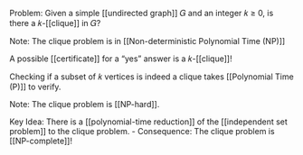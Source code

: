 Problem: Given a simple [[undirected graph]] 𝐺 and an integer 𝑘 ≥ 0, is there a 𝑘-[[clique]] in 𝐺?

Note: The clique problem is in [[Non-deterministic Polynomial Time (NP)]]

A possible [[certificate]] for a “yes” answer is a 𝑘-[[clique]]! 

Checking if a subset of 𝑘 vertices is indeed a clique takes [[Polynomial Time (P)]] to verify.

Note: The clique problem is [[NP-hard]].

Key Idea: There is a [[polynomial-time reduction]] of the [[independent set problem]] to the clique problem.
	- Consequence: The clique problem is [[NP-complete]]!